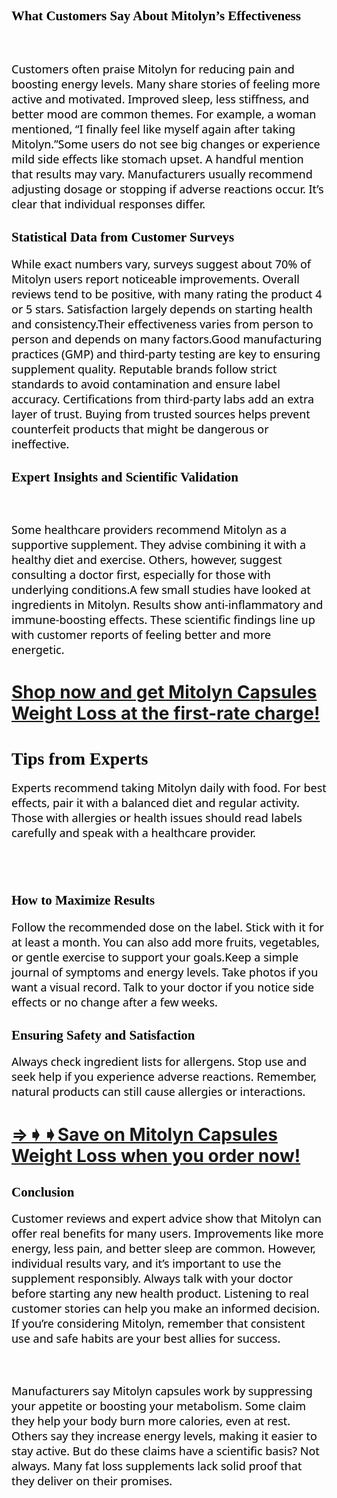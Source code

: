 <h2 class="western"><span style="color: #010101;"><span style="font-family: Georgia, Times, 'Times New Roman', serif;">What Customers Say About Mitolyn&rsquo;s Effectiveness</span></span></h2>
<h3 class="western">&nbsp;</h3>
<p><span style="color: #010101;"><span style="font-family: apple-system, system-ui, BlinkMacSystemFont, 'Segoe UI', Helvetica, Arial, sans-serif, 'Apple Color Emoji', 'Segoe UI Emoji', 'Segoe UI Symbol';"><span style="font-size: large;">Customers often praise Mitolyn for reducing pain and boosting energy levels. Many share stories of feeling more active and motivated. Improved sleep, less stiffness, and better mood are common themes. For example, a woman mentioned, &ldquo;I finally feel like myself again after taking Mitolyn.&rdquo;</span></span></span><span style="color: #010101;"><span style="font-family: apple-system, system-ui, BlinkMacSystemFont, 'Segoe UI', Helvetica, Arial, sans-serif, 'Apple Color Emoji', 'Segoe UI Emoji', 'Segoe UI Symbol';"><span style="font-size: large;">Some users do not see big changes or experience mild side effects like stomach upset. A handful mention that results may vary. Manufacturers usually recommend adjusting dosage or stopping if adverse reactions occur. It&rsquo;s clear that individual responses differ.</span></span></span></p>
<h2 class="western"><span style="color: #010101;"><span style="font-family: Georgia, Times, 'Times New Roman', serif;">Statistical Data from Customer Surveys</span></span></h2>
<p><span style="color: #010101;"><span style="font-family: apple-system, system-ui, BlinkMacSystemFont, 'Segoe UI', Helvetica, Arial, sans-serif, 'Apple Color Emoji', 'Segoe UI Emoji', 'Segoe UI Symbol';"><span style="font-size: large;">While exact numbers vary, surveys suggest about 70% of Mitolyn users report noticeable improvements. Overall reviews tend to be positive, with many rating the product 4 or 5 stars. Satisfaction largely depends on starting health and consistency.Their effectiveness varies from person to person and depends on many factors.Good manufacturing practices (GMP) and third-party testing are key to ensuring supplement quality. Reputable brands follow strict standards to avoid contamination and ensure label accuracy. Certifications from third-party labs add an extra layer of trust. Buying from trusted sources helps prevent counterfeit products that might be dangerous or ineffective.</span></span></span></p>
<h2 class="western"><span style="color: #010101;"><span style="font-family: Georgia, Times, 'Times New Roman', serif;">Expert Insights and Scientific Validation</span></span></h2>
<h3 class="western">&nbsp;</h3>
<p><span style="color: #010101;"><span style="font-family: apple-system, system-ui, BlinkMacSystemFont, 'Segoe UI', Helvetica, Arial, sans-serif, 'Apple Color Emoji', 'Segoe UI Emoji', 'Segoe UI Symbol';"><span style="font-size: large;">Some healthcare providers recommend Mitolyn as a supportive supplement. They advise combining it with a healthy diet and exercise. Others, however, suggest consulting a doctor first, especially for those with underlying conditions.</span></span></span><span style="color: #010101;"><span style="font-family: apple-system, system-ui, BlinkMacSystemFont, 'Segoe UI', Helvetica, Arial, sans-serif, 'Apple Color Emoji', 'Segoe UI Emoji', 'Segoe UI Symbol';"><span style="font-size: large;">A few small studies have looked at ingredients in Mitolyn. Results show anti-inflammatory and immune-boosting effects. These scientific findings line up with customer reports of feeling better and more energetic.</span></span></span></p>
<h1><a href="https://timesfiver.com/mitolynusa"><strong>Shop now and get Mitolyn Capsules Weight Loss at the first-rate charge!</strong></a></h1>
<h1><span style="color: #010101;"><span style="font-family: Georgia, Times, 'Times New Roman', serif;">Tips from Experts</span></span></h1>
<p><span style="color: #010101;"><span style="font-family: apple-system, system-ui, BlinkMacSystemFont, 'Segoe UI', Helvetica, Arial, sans-serif, 'Apple Color Emoji', 'Segoe UI Emoji', 'Segoe UI Symbol';"><span style="font-size: large;">Experts recommend taking Mitolyn daily with food. For best effects, pair it with a balanced diet and regular activity. Those with allergies or health issues should read labels carefully and speak with a healthcare provider.</span></span></span></p>
<h2 class="western">&nbsp;</h2>
<h2 class="western"><span style="color: #010101;"><span style="font-family: Georgia, Times, 'Times New Roman', serif;">How to Maximize Results</span></span></h2>
<p><span style="color: #010101;"><span style="font-family: apple-system, system-ui, BlinkMacSystemFont, 'Segoe UI', Helvetica, Arial, sans-serif, 'Apple Color Emoji', 'Segoe UI Emoji', 'Segoe UI Symbol';"><span style="font-size: large;">Follow the recommended dose on the label. Stick with it for at least a month. You can also add more fruits, vegetables, or gentle exercise to support your goals.</span></span></span><span style="color: #010101;"><span style="font-family: apple-system, system-ui, BlinkMacSystemFont, 'Segoe UI', Helvetica, Arial, sans-serif, 'Apple Color Emoji', 'Segoe UI Emoji', 'Segoe UI Symbol';"><span style="font-size: large;">Keep a simple journal of symptoms and energy levels. Take photos if you want a visual record. Talk to your doctor if you notice side effects or no change after a few weeks.</span></span></span></p>
<h2 class="western"><span style="color: #010101;"><span style="font-family: Georgia, Times, 'Times New Roman', serif;">Ensuring Safety and Satisfaction</span></span></h2>
<p><span style="color: #010101;"><span style="font-family: apple-system, system-ui, BlinkMacSystemFont, 'Segoe UI', Helvetica, Arial, sans-serif, 'Apple Color Emoji', 'Segoe UI Emoji', 'Segoe UI Symbol';"><span style="font-size: large;">Always check ingredient lists for allergens. Stop use and seek help if you experience adverse reactions. Remember, natural products can still cause allergies or interactions.</span></span></span></p>
<h1><a href="https://timesfiver.com/mitolynusa">&rArr;➧➧<strong>Save on Mitolyn Capsules Weight Loss when you order now!</strong></a></h1>
<h2 class="western"><span style="color: #010101;"><span style="font-family: Georgia, Times, 'Times New Roman', serif;">Conclusion</span></span></h2>
<p><span style="color: #010101;"><span style="font-family: apple-system, system-ui, BlinkMacSystemFont, 'Segoe UI', Helvetica, Arial, sans-serif, 'Apple Color Emoji', 'Segoe UI Emoji', 'Segoe UI Symbol';"><span style="font-size: large;">Customer reviews and expert advice show that Mitolyn can offer real benefits for many users. Improvements like more energy, less pain, and better sleep are common. However, individual results vary, and it&rsquo;s important to use the supplement responsibly. Always talk with your doctor before starting any new health product. Listening to real customer stories can help you make an informed decision. If you&rsquo;re considering Mitolyn, remember that consistent use and safe habits are your best allies for success.</span></span></span></p>
<h3 class="western">&nbsp;</h3>
<p><span style="color: #010101;"><span style="font-family: apple-system, system-ui, BlinkMacSystemFont, 'Segoe UI', Helvetica, Arial, sans-serif, 'Apple Color Emoji', 'Segoe UI Emoji', 'Segoe UI Symbol';"><span style="font-size: large;">Manufacturers say Mitolyn capsules work by suppressing your appetite or boosting your metabolism. Some claim they help your body burn more calories, even at rest. Others say they increase energy levels, making it easier to stay active. But do these claims have a scientific basis? Not always. Many fat loss supplements lack solid proof that they deliver on their promises. </span></span></span></p>
<p>&nbsp;</p>
